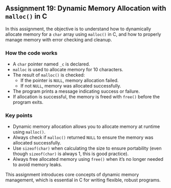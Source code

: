 ## Assignment 19: Dynamic Memory Allocation with `malloc()` in C

In this assignment, the objective is to understand how to dynamically allocate memory for a `char` array using `malloc()` in C, and how to properly manage memory with error checking and cleanup.

### How the code works

- A `char` pointer named `_c` is declared.
- `malloc` is used to allocate memory for 10 characters.
- The result of `malloc()` is checked:
    - If the pointer is `NULL`, memory allocation failed.
    - If not `NULL`, memory was allocated successfully.
- The program prints a message indicating success or failure.
- If allocation is successful, the memory is freed with `free()` before the program exits.

### Key points
- Dynamic memory allocation allows you to allocate memory at runtime using `malloc()`.
- Always check if `malloc()` returned `NULL` to ensure the memory was allocated successfully.
- Use `sizeof(char)` when calculating the size to ensure portability (even though `sizeof(char)` is always 1, this is good practice).
- Always free allocated memory using `free()` when it’s no longer needed to avoid memory leaks.

This assignment introduces core concepts of dynamic memory management, which is essential in C for writing flexible, robust programs.
